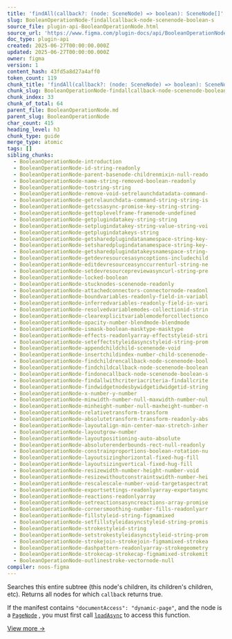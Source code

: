 ```yaml
---
title: 'findAll(callback?: (node: SceneNode) => boolean): SceneNode[]'
slug: BooleanOperationNode-findallcallback-node-scenenode-boolean-s
source_file: plugin-api-BooleanOperationNode.html
source_url: 'https://www.figma.com/plugin-docs/api/BooleanOperationNode/'
doc_type: plugin-api
created: 2025-06-27T00:00:00.000Z
updated: 2025-06-27T00:00:00.000Z
owner: figma
version: 1
content_hash: 43fd5a8d27a4aff0
token_count: 119
chunk_title: 'findAll(callback?: (node: SceneNode) => boolean): SceneNode[]'
chunk_slug: BooleanOperationNode-findallcallback-node-scenenode-boolean-s
chunk_index: 33
chunk_of_total: 64
parent_file: BooleanOperationNode.md
parent_slug: BooleanOperationNode
char_count: 415
heading_level: h3
chunk_type: guide
merge_type: atomic
tags: []
sibling_chunks:
  - BooleanOperationNode-introduction
  - BooleanOperationNode-id-string-readonly
  - BooleanOperationNode-parent-basenode-childrenmixin-null-reado
  - BooleanOperationNode-name-string-removed-boolean-readonly
  - BooleanOperationNode-tostring-string
  - BooleanOperationNode-remove-void-setrelaunchdatadata-command-
  - BooleanOperationNode-getrelaunchdata-command-string-string-is
  - BooleanOperationNode-getcssasync-promise-key-string-string-
  - BooleanOperationNode-gettoplevelframe-framenode-undefined
  - BooleanOperationNode-getplugindatakey-string-string
  - BooleanOperationNode-setplugindatakey-string-value-string-voi
  - BooleanOperationNode-getplugindatakeys-string
  - BooleanOperationNode-getsharedplugindatanamespace-string-key-
  - BooleanOperationNode-setsharedplugindatanamespace-string-key-
  - BooleanOperationNode-getsharedplugindatakeysnamespace-string-
  - BooleanOperationNode-getdevresourcesasyncoptions-includechild
  - BooleanOperationNode-editdevresourceasynccurrenturl-string-ne
  - BooleanOperationNode-setdevresourcepreviewasyncurl-string-pre
  - BooleanOperationNode-locked-boolean
  - BooleanOperationNode-stucknodes-scenenode-readonly
  - BooleanOperationNode-attachedconnectors-connectornode-readonl
  - BooleanOperationNode-boundvariables-readonly-field-in-variabl
  - BooleanOperationNode-inferredvariables-readonly-field-in-vari
  - BooleanOperationNode-resolvedvariablemodes-collectionid-strin
  - BooleanOperationNode-clearexplicitvariablemodeforcollectionco
  - BooleanOperationNode-opacity-number-blendmode-blendmode
  - BooleanOperationNode-ismask-boolean-masktype-masktype
  - BooleanOperationNode-effects-readonlyarray-effectstyleid-stri
  - BooleanOperationNode-seteffectstyleidasyncstyleid-string-prom
  - BooleanOperationNode-appendchildchild-scenenode-void
  - BooleanOperationNode-insertchildindex-number-child-scenenode-
  - BooleanOperationNode-findchildrencallback-node-scenenode-bool
  - BooleanOperationNode-findchildcallback-node-scenenode-boolean
  - BooleanOperationNode-findonecallback-node-scenenode-boolean-s
  - BooleanOperationNode-findallwithcriteriacriteria-findallcrite
  - BooleanOperationNode-findwidgetnodesbywidgetidwidgetid-string
  - BooleanOperationNode-x-number-y-number
  - BooleanOperationNode-minwidth-number-null-maxwidth-number-nul
  - BooleanOperationNode-minheight-number-null-maxheight-number-n
  - BooleanOperationNode-relativetransform-transform
  - BooleanOperationNode-absolutetransform-transform-readonly-abs
  - BooleanOperationNode-layoutalign-min-center-max-stretch-inher
  - BooleanOperationNode-layoutgrow-number
  - BooleanOperationNode-layoutpositioning-auto-absolute
  - BooleanOperationNode-absoluterenderbounds-rect-null-readonly
  - BooleanOperationNode-constrainproportions-boolean-rotation-nu
  - BooleanOperationNode-layoutsizinghorizontal-fixed-hug-fill
  - BooleanOperationNode-layoutsizingvertical-fixed-hug-fill
  - BooleanOperationNode-resizewidth-number-height-number-void
  - BooleanOperationNode-resizewithoutconstraintswidth-number-hei
  - BooleanOperationNode-rescalescale-number-void-targetaspectrat
  - BooleanOperationNode-exportsettings-readonlyarray-exportasync
  - BooleanOperationNode-reactions-readonlyarray
  - BooleanOperationNode-setreactionsasyncreactions-array-promise
  - BooleanOperationNode-cornersmoothing-number-fills-readonlyarr
  - BooleanOperationNode-fillstyleid-string-figmamixed
  - BooleanOperationNode-setfillstyleidasyncstyleid-string-promis
  - BooleanOperationNode-strokestyleid-string
  - BooleanOperationNode-setstrokestyleidasyncstyleid-string-prom
  - BooleanOperationNode-strokejoin-strokejoin-figmamixed-strokea
  - BooleanOperationNode-dashpattern-readonlyarray-strokegeometry
  - BooleanOperationNode-strokecap-strokecap-figmamixed-strokemit
  - BooleanOperationNode-outlinestroke-vectornode-null
compiler: noos-figma
---
```


Searches this entire subtree (this node's children, its children's children, etc). Returns all nodes for which `callback` returns true.

If the manifest contains `"documentAccess": "dynamic-page"`, and the node is a [`PageNode`](/plugin-docs/api/PageNode/)
, you must first call [`loadAsync`](/plugin-docs/api/PageNode/#loadasync)
 to access this function.

[View more →](/plugin-docs/api/properties/nodes-findall/)
